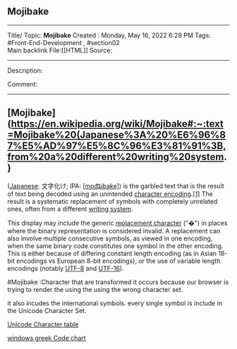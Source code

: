 ## Mojibake

---

Title/ Topic: __Mojibake__
Created : Monday, May 16, 2022 6:29 PM
Tags: #Front-End-Development , #section02  
Main backlink File:[[HTML]]
Source: 

---
Description: 

Comment: 

---

## **[Mojibake](https://en.wikipedia.org/wiki/Mojibake#:~:text=Mojibake%20(Japanese%3A%20%E6%96%87%E5%AD%97%E5%8C%96%E3%81%91%3B,from%20a%20different%20writing%20system.)**

([Japanese](https://en.wikipedia.org/wiki/Japanese_language "Japanese language"): 文字化け; IPA: [[mod͡ʑibake]](https://en.wikipedia.org/wiki/Help:IPA/Japanese "Help:IPA/Japanese")) is the garbled text that is the result of text being decoded using an unintended [character encoding](https://en.wikipedia.org/wiki/Character_encoding "Character encoding").[[1]](https://en.wikipedia.org/wiki/Mojibake#cite_note-ieee-1) The result is a systematic replacement of symbols with completely unrelated ones, often from a different [writing system](https://en.wikipedia.org/wiki/Writing_system "Writing system").

This display may include the generic [replacement character](https://en.wikipedia.org/wiki/Specials_(Unicode_block)#Replacement_character "Specials (Unicode block)") ("�") in places where the binary representation is considered invalid. A replacement can also involve multiple consecutive symbols, as viewed in one encoding, when the same binary code constitutes one symbol in the other encoding. This is either because of differing constant length encoding (as in Asian 16-bit encodings vs European 8-bit encodings), or the use of variable length encodings (notably [UTF-8](https://en.wikipedia.org/wiki/UTF-8 "UTF-8") and [UTF-16](https://en.wikipedia.org/wiki/UTF-16 "UTF-16")).

#Mojibake :Character that are transformed 
it occurs because our browser is trying to render the using the using the wrong character set.

it also incudes the international symbols.  every single symbol is include in the Unicode Character Set.

[Unicode Character table](https://unicode-table.com/en/)

[windows greek Code chart]() 

